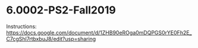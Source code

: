 # 6.0002-PS2-Fall2019
Instructions: https://docs.google.com/document/d/1ZHB90eROga0mDQPGS0rYE0Fh2E_C7cgShl7rtbxbuJ8/edit?usp=sharing
